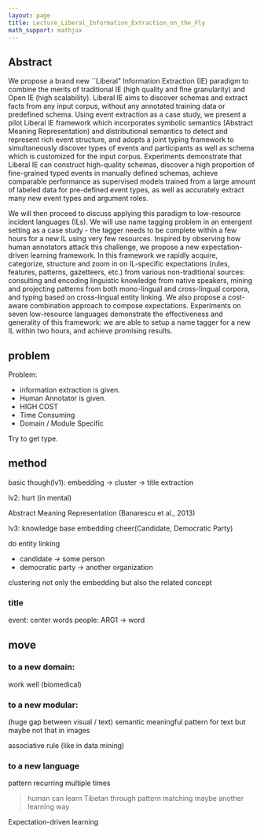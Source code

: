```yaml
---
layout: page
title: Lecture_Liberal_Information_Extraction_on_the_Fly
math_support: mathjax
---
```



## Abstract

We propose a brand new ``Liberal" Information Extraction (IE) paradigm to combine the merits of traditional IE (high quality and fine granularity) and Open IE (high scalability). Liberal IE aims to discover schemas and extract facts from any input corpus, without any annotated training data or predefined schema. Using event extraction as a case study, we present a pilot Liberal IE framework which incorporates symbolic semantics (Abstract Meaning Representation) and distributional semantics to detect and represent rich event structure, and adopts a joint typing framework to simultaneously discover types of events and participants as well as schema which is customized for the input corpus. Experiments demonstrate that Liberal IE can construct high-quality schemas, discover a high proportion of fine-grained typed events in manually defined schemas, achieve comparable performance as supervised models trained from a large amount of labeled data for pre-defined event types, as well as accurately extract many new event types and argument roles.

We will then proceed to discuss applying this paradigm to low-resource incident languages (ILs). We will use name tagging problem in an emergent setting as a case study - the tagger needs to be complete within a few hours for a new IL using very few resources. Inspired by observing how human annotators attack this challenge, we propose a new expectation-driven learning framework. In this framework we rapidly acquire, categorize, structure and zoom in on IL-specific expectations (rules, features, patterns, gazetteers, etc.) from various non-traditional sources: consulting and encoding linguistic knowledge from native speakers, mining and projecting patterns from both mono-lingual and cross-lingual corpora, and typing based on cross-lingual entity linking. We also propose a cost-aware combination approach to compose expectations. Experiments on seven low-resource languages demonstrate the effectiveness and generality of this framework: we are able to setup a name tagger for a new IL within two hours, and achieve promising results.

## problem

Problem:

- information extraction is given.
- Human Annotator is given.
- HIGH COST
- Time Consuming
- Domain / Module Specific

Try to get type.

## method

basic though(lv1): embedding -> cluster -> title extraction

lv2: hurt (in mental)

Abstract Meaning Representation (Banarescu et al., 2013)

lv3: knowledge base embedding
cheer(Candidate, Democratic Party)

do entity linking

- candidate -> some person
- democratic party -> another organization

clustering not only the embedding but also the related concept

### title
event: center words
people: ARG1 -> word

## move

### to a new domain:
work well (biomedical)

### to a new modular:

(huge gap between visual / text)
semantic meaningful pattern for text but maybe not that in images

associative rule (like in data mining)

### to a new language

pattern recurring multiple times

> human can learn Tibetan through pattern matching
> maybe another learning way

Expectation-driven learning

































